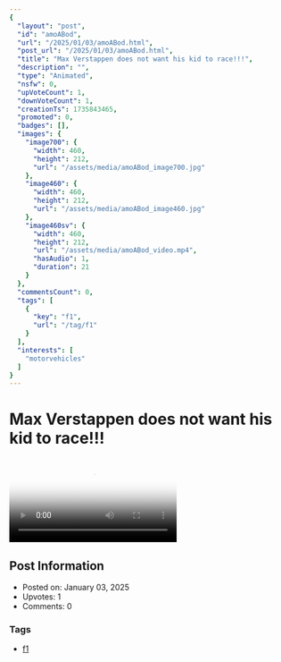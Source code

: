 ```yaml
---
{
  "layout": "post",
  "id": "amoABod",
  "url": "/2025/01/03/amoABod.html",
  "post_url": "/2025/01/03/amoABod.html",
  "title": "Max Verstappen does not want his kid to race!!!",
  "description": "",
  "type": "Animated",
  "nsfw": 0,
  "upVoteCount": 1,
  "downVoteCount": 1,
  "creationTs": 1735843465,
  "promoted": 0,
  "badges": [],
  "images": {
    "image700": {
      "width": 460,
      "height": 212,
      "url": "/assets/media/amoABod_image700.jpg"
    },
    "image460": {
      "width": 460,
      "height": 212,
      "url": "/assets/media/amoABod_image460.jpg"
    },
    "image460sv": {
      "width": 460,
      "height": 212,
      "url": "/assets/media/amoABod_video.mp4",
      "hasAudio": 1,
      "duration": 21
    }
  },
  "commentsCount": 0,
  "tags": [
    {
      "key": "f1",
      "url": "/tag/f1"
    }
  ],
  "interests": [
    "motorvehicles"
  ]
}
---
```


# Max Verstappen does not want his kid to race!!!

<video controls playsinline loop poster="/assets/media/amoABod_image460.jpg">
  <source src="/assets/media/amoABod_video.mp4" type="video/mp4">
  Your browser does not support the video tag.
</video>

## Post Information

- Posted on: January 03, 2025
- Upvotes: 1
- Comments: 0

### Tags

- [f1](/tag/f1)
